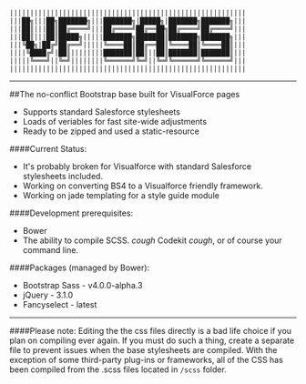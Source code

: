     ||||||||||||||||||||||||||||||||||||||||||||||||||||||||||
    |||██╗|||██╗███████╗|||███████╗|█████╗|███████╗███████╗|||
    |||██║|||██║██╔════╝|||██╔════╝██╔══██╗██╔════╝██╔════╝|||
    |||██║|||██║█████╗|||||███████╗███████║███████╗███████╗|||
    |||╚██╗|██╔╝██╔══╝|||||╚════██║██╔══██║╚════██║╚════██║|||
    ||||╚████╔╝|██║||||||||███████║██║||██║███████║███████║|||
    |||||╚═══╝||╚═╝||||||||╚══════╝╚═╝||╚═╝╚══════╝╚══════╝|||
    ||||||||||||||||||||||||||||||||||||||||||||||||||||||||||
---

##The no-conflict Bootstrap base built for VisualForce pages

+ Supports standard Salesforce stylesheets
+ Loads of veriables for fast site-wide adjustments
+ Ready to be zipped and used a static-resource


####Current Status:
+ It's probably broken for Visualforce with standard Salesforce stylesheets included.
+ Working on converting BS4 to a Visualforce friendly framework.
+ Working on jade templating for a style guide module

####Development prerequisites:
+ Bower
+ The ability to compile SCSS. *cough* Codekit *cough*, or of course your command line.

####Packages (managed by Bower):
+ Bootstrap Sass - v4.0.0-alpha.3
+ jQuery - 3.1.0
+ Fancyselect - latest


---

####Please note: Editing the the css files directly is a bad life choice if you plan on compiling ever again.
If you must do such a thing, create a separate file to prevent issues when the base stylesheets are compiled.
With the exception of some third-party plug-ins or frameworks, all of the CSS has been compiled from the .scss files located in `/scss` folder.





